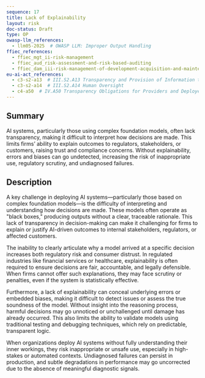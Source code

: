 ```yaml
---
sequence: 17
title: Lack of Explainability
layout: risk
doc-status: Draft
type: OP
owasp-llm_references:
  - llm05-2025  # OWASP LLM: Improper Output Handling
ffiec_references:
  - ffiec_mgt_ii-risk-management
  - ffiec_aud_risk-assessment-and-risk-based-auditing
  - ffiec_dam_iii-risk-management-of-development-acquisition-and-maintenance
eu-ai-act_references:
  - c3-s2-a13  # III.S2.A13 Transparency and Provision of Information to Deployers
  - c3-s2-a14  # III.S2.A14 Human Oversight
  - c4-a50  # IV.A50 Transparency Obligations for Providers and Deployers of Certain AI Systems
---
```


## Summary

AI systems, particularly those using complex foundation models, often lack transparency, making it difficult to interpret how decisions are made. This limits firms’ ability to explain outcomes to regulators, stakeholders, or customers, raising trust and compliance concerns. Without explainability, errors and biases can go undetected, increasing the risk of inappropriate use, regulatory scrutiny, and undiagnosed failures.

## Description

A key challenge in deploying AI systems—particularly those based on complex foundation models—is the difficulty of interpreting and understanding how decisions are made. These models often operate as "black boxes," producing outputs without a clear, traceable rationale. This lack of transparency in decision-making can make it challenging for firms to explain or justify AI-driven outcomes to internal stakeholders, regulators, or affected customers.

The inability to clearly articulate why a model arrived at a specific decision increases both regulatory risk and consumer distrust. In regulated industries like financial services or healthcare, explainability is often required to ensure decisions are fair, accountable, and legally defensible. When firms cannot offer such explanations, they may face scrutiny or penalties, even if the system is statistically effective.

Furthermore, a lack of explainability can conceal underlying errors or embedded biases, making it difficult to detect issues or assess the true soundness of the model. Without insight into the reasoning process, harmful decisions may go unnoticed or unchallenged until damage has already occurred. This also limits the ability to validate models using traditional testing and debugging techniques, which rely on predictable, transparent logic.

When organizations deploy AI systems without fully understanding their inner workings, they risk inappropriate or unsafe use, especially in high-stakes or automated contexts. Undiagnosed failures can persist in production, and subtle degradations in performance may go uncorrected due to the absence of meaningful diagnostic signals.


